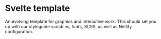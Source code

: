 # Svelte template

An evolving template for graphics and interactive work. This should set you up with our styleguide variables, fonts, SCSS, as well as Netlify configuration.
